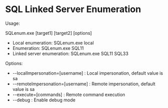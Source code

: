 # SQL Linked Server Enumeration 

Usage: 

SQLenum.exe [target1] [target2] [options]
- Local enumeration: SQLenum.exe local
- Enumeration: SQLenum.exe SQL11
- Linked server enumeration: SQLenum.exe SQL11 SQL33

Options:

- --localImpersonation=[username] : Local impersonation, default value is sa
- --remoteImpersonation=[username] : Remote impersonation, default value is sa
- --execute=[commands] : Remote command execution
- --debug : Enable debug mode